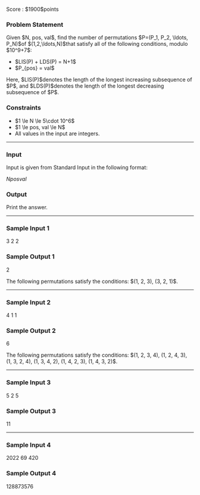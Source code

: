 
<div>

<span>

<span>

<p>
Score : $1900$points
</p>

<div>

<section>

### **Problem Statement**

<p>
Given $N, pos, val$, find the number of permutations $P=(P_1, P_2, \ldots, P_N)$of $(1,2,\ldots,N)$that satisfy all of the following conditions, modulo $10^9+7$:
</p>

<ul>

<li>
$LIS(P) + LDS(P) = N+1$
</li>

<li>
$P_{pos} = val$
</li>

</ul>

<p>
Here, $LIS(P)$denotes the length of the longest increasing subsequence of $P$, and $LDS(P)$denotes the length of the longest decreasing subsequence of $P$.
</p>

</section>

</div>

<div>

<section>

### **Constraints**

<ul>

<li>
$1 \le N \le 5\cdot 10^6$
</li>

<li>
$1 \le pos, val \le N$
</li>

<li>
All values in the input are integers.
</li>

</ul>

</section>

</div>

---

<div>

<div>

<section>

### **Input**

<p>
Input is given from Standard Input in the following format:
</p>

<div>

$N$$pos$$val$
</div>

</section>

</div>

<div>

<section>

### **Output**

<p>
Print the answer.
</p>

</section>

</div>

</div>

---

<div>

<section>

### **Sample Input 1**

<div>

3 2 2

</div>

</section>

</div>

<div>

<section>

### **Sample Output 1**

<div>

2

</div>

<p>
The following permutations satisfy the conditions: $(1, 2, 3), (3, 2, 1)$.
</p>

</section>

</div>

---

<div>

<section>

### **Sample Input 2**

<div>

4 1 1

</div>

</section>

</div>

<div>

<section>

### **Sample Output 2**

<div>

6

</div>

<p>
The following permutations satisfy the conditions: $(1, 2, 3, 4), (1, 2, 4, 3), (1, 3, 2, 4), (1, 3, 4, 2), (1, 4, 2, 3), (1, 4, 3, 2)$.
</p>

</section>

</div>

---

<div>

<section>

### **Sample Input 3**

<div>

5 2 5

</div>

</section>

</div>

<div>

<section>

### **Sample Output 3**

<div>

11

</div>

</section>

</div>

---

<div>

<section>

### **Sample Input 4**

<div>

2022 69 420

</div>

</section>

</div>

<div>

<section>

### **Sample Output 4**

<div>

128873576

</div>

</section>

</div>

</span>

</span>

</div>
